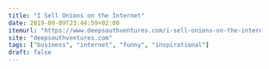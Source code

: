 ```yaml
---
title: "I Sell Onions on the Internet"
date: 2019-09-09T23:44:59+02:00
itemurl: "https://www.deepsouthventures.com/i-sell-onions-on-the-internet/"
site: "deepsouthventures.com"
tags: ["business", "internet", "funny", "inspirational"]
draft: false
---
```

